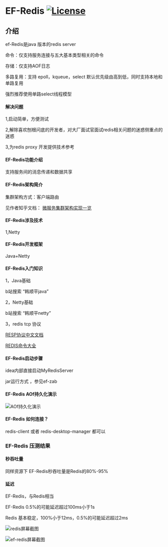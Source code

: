 #  EF-Redis  [![License](https://img.shields.io/badge/license-Apache%202-4EB1BA.svg)](https://www.apache.org/licenses/LICENSE-2.0.html)

## 介绍

ef-Redis是java 版本的redis server

命令：仅支持服务连接与五大基本类型相关的命令

存储：仅支持AOF日志

多路复用：支持 epoll，kqueue，select 默认优先级由高到低，同时支持本地和单路复用

强烈推荐使用单路select线程模型
#### 解决问题

1,启动简单，方便测试

2,解除喜欢刨根问底的开发者，对大厂面试官面试redis相关问题的迷惑侧重点的迷惑

3,为redis proxy 开发提供技术参考

#### EF-Redis功能介绍

支持服务间的消息传递和数据共享

#### EF-Redis架构简介

集群架构方式：客户端路由

见作者知乎文档：
[微服务集群架构实现一览](https://zhuanlan.zhihu.com/p/368407754)



####  EF-Redis涉及技术

1,Netty

####  EF-Redis开发框架

Java+Netty

####  EF-Redis入门知识
1，Java基础

b站搜索 “韩顺平java”

2，Netty基础

b站搜索 “韩顺平netty”

3，redis tcp 协议


[RESP协议中文文档](https://www.redis.com.cn/topics/protocol.html)

[REDIS命令大全](https://www.redis.com.cn/commands.html)



####  EF-Redis启动步骤

idea内部直接启动MyRedisServer

jar运行方式 ，参见ef-zab

####  EF-Redis AOf持久化演示

![AOf持久化演示](aof_img.png "屏幕截图.png")

####  EF-Redis 如何连接？

redis-client 或者 redis-desktop-manager 都可以

###  EF-Redis 压测结果

####  秒吞吐量

同样资源下 EF-Redis秒吞吐量是Redis的80%-95%

####  延迟

EF-Redis，与Redis相当

EF-Redis 0.5%的可能延迟超过100ms小于1s

Redis 基本稳定，100%小于12ms，0.5%的可能延迟超过2ms

![redis屏幕截图](cpp-redis.png "redis屏幕截图.png")

![ef-redis屏幕截图](java-redis.png "ef-redis屏幕截图.png")






